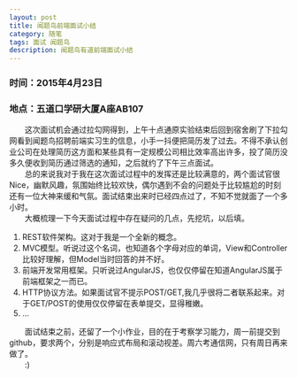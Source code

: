 ```yaml
---
layout: post
title: 闻题鸟前端面试小结
category: 随笔
tags: 面试 闻题鸟
description: 闻题鸟有道前端面试小结
---
```


### 时间：2015年4月23日

### 地点：五道口学研大厦A座AB107

　　这次面试机会通过拉勾网得到，上午十点通原实验结束后回到宿舍刷了下拉勾网看到闻题鸟招聘前端实习生的信息，小手一抖便把简历发了过去。不得不承认创业公司在处理简历这方面和某些具有一定规模公司相比效率高出许多，投了简历没多久便收到简历通过筛选的通知，之后就约了下午三点面试。  
　　总的来说我对于我在这次面试过程中的发挥还是比较满意的，两个面试官很Nice，幽默风趣，氛围始终比较欢快，偶尔遇到不会的问题处于比较尴尬的时刻还有一位大神来缓和气氛。面试结束出来时已经四点过了，不知不觉就面了一个多小时。  
　　大概梳理一下今天面试过程中存在疑问的几点，先挖坑，以后填。  
	
1. REST软件架构。这对于我是一个全新的概念。  
2. MVC模型。听说过这个名词，也知道各个字母对应的单词，View和Controller比较好理解，但Model当时回答的并不好。  
3. 前端开发常用框架。只听说过AngularJS，也仅仅停留在知道AngularJS属于前端框架之一而已。  
4. HTTP协议方法。如果面试官不提示POST/GET,我几乎很将二者联系起来。对于GET/POST的使用仅仅停留在表单提交，显得稚嫩。  
5. ...

　　面试结束之前，还留了一个小作业，目的在于考察学习能力，周一前提交到github，要求两个，分别是响应式布局和滚动视差。周六考通信网，只有周日再来做了。  
　　:)

	